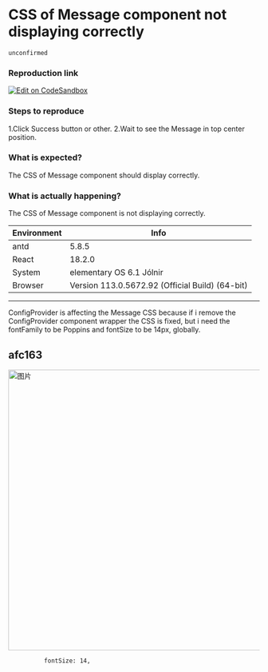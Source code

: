 # CSS of Message component not displaying correctly

`unconfirmed`

### Reproduction link

[![Edit on CodeSandbox](https://codesandbox.io/static/img/play-codesandbox.svg)](https://codesandbox.io/s/other-types-of-message-antd-5-8-5-forked-m6cjqg)

### Steps to reproduce

1.Click Success button or other.
2.Wait to see the Message in top center position.

### What is expected?

The CSS of Message component should display correctly.

### What is actually happening?

The CSS of Message component is not displaying correctly.

| Environment | Info                                            |
| ----------- | ----------------------------------------------- |
| antd        | 5.8.5                                           |
| React       | 18.2.0                                          |
| System      | elementary OS 6.1 Jólnir                        |
| Browser     | Version 113.0.5672.92 (Official Build) (64-bit) |

---

ConfigProvider is affecting the Message CSS because if i remove the ConfigProvider component wrapper the CSS is fixed, but i need the fontFamily to be Poppins and fontSize to be 14px, globally.

<!-- generated by ant-design-issue-helper. DO NOT REMOVE -->

## afc163

<img width="562" alt="图片" src="https://github.com/ant-design/ant-design/assets/507615/8a4ea2af-e3d5-4f78-b654-1058e6e65559">

```
          fontSize: 14,
```
